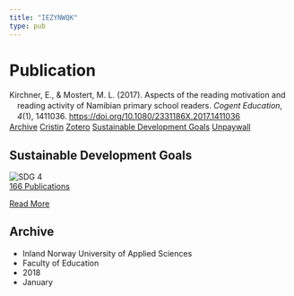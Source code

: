 ```yaml
---
title: "IEZYNWQK"
type: pub
---
```

<h1>Publication</h1>
<article id="csl-bib-container-IEZYNWQK" class="csl-bib-container">
  <div class="csl-bib-body" style="line-height: 1.35; padding-left: 1em; text-indent:-1em;">
  <div class="csl-entry">Kirchner, E., &amp; Mostert, M. L. (2017). Aspects of the reading motivation and reading activity of Namibian primary school readers. <i>Cogent Education</i>, <i>4</i>(1), 1411036. <a href="https://doi.org/10.1080/2331186X.2017.1411036">https://doi.org/10.1080/2331186X.2017.1411036</a></div>
</div>
  <div class="csl-bib-buttons">
    <a href="#taxonomy-article-IEZYNWQK" class="csl-bib-button">Archive</a>
    <a href alt="Cristin URL" class="csl-bib-button">Cristin</a>
    <a href alt="Zotero URL" class="csl-bib-button">Zotero</a>
    <a href="#sdg-article-IEZYNWQK" class="csl-bib-button">Sustainable Development Goals</a>
    <a href="https://doi.org/10.1080/2331186x.2017.1411036" class="csl-bib-button">Unpaywall</a>
  </div>
  <div id="csl-bib-meta-container-IEZYNWQK"></div>
</article>
<div id="csl-bib-meta-IEZYNWQK" class="csl-bib-meta">
  <article id="sdg-article-IEZYNWQK" class="sdg-article">
    <h1>Sustainable Development Goals</h1>
    <div class="sdg-container"><div id="sdg4" class="sdg">
<img src="{{< params subfolder >}}images/sdg/sdg04_en.png" class="image" alt="SDG 4">
<div class="sdg-overlay">
<a href="{{< params subfolder >}}en/archive/?sdg=4#archive" class="sdg-publication-count"><span>166</span> Publications</a>
<p><a href="https://sdgs.un.org/goals/goal4" class="sdg-read-more">Read More</a></p>
</div>
</div></div>
  </article>
  <article id="taxonomy-article-IEZYNWQK" class="taxonomy-article">
    <h1>Archive</h1>
    <ul>
      <li>Inland Norway University of Applied Sciences</li>
      <li>Faculty of Education</li>
      <li>2018</li>
      <li>January</li>
    </ul>
  </article>
</div>
